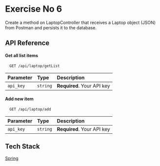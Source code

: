 # Exercise No 6

 Create a method on LaptopController that receives a Laptop object (JSON) from Postman and persists it to the database.


## API Reference

#### Get all list items

```http
  GET /api/laptop/getList
```

| Parameter | Type     | Description                |
| :-------- | :------- | :------------------------- |
| `api_key` | `string` | **Required**. Your API key |

#### Add new item

```http
  GET /api/laptop/add
```

| Parameter | Type     | Description                |
| :-------- | :------- | :------------------------- |
| `api_key` | `string` | **Required**. Your API key |


## Tech Stack 
  [Spring](https://spring.io)